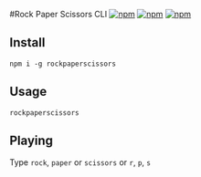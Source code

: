 #Rock Paper Scissors CLI
  [![npm](https://img.shields.io/npm/dt/rockpaperscissors.svg)](https://www.npmjs.com/package/rockpaperscissors)
  [![npm](https://img.shields.io/npm/v/rockpaperscissors.svg)]()
  [![npm](https://img.shields.io/npm/l/rockpaperscissors.svg)]()


## Install
  ```
  npm i -g rockpaperscissors
  ```

## Usage

  ```
  rockpaperscissors
  ```

## Playing
  Type ```rock```, ```paper``` or ```scissors```
  or ```r```, ```p```, ```s```
